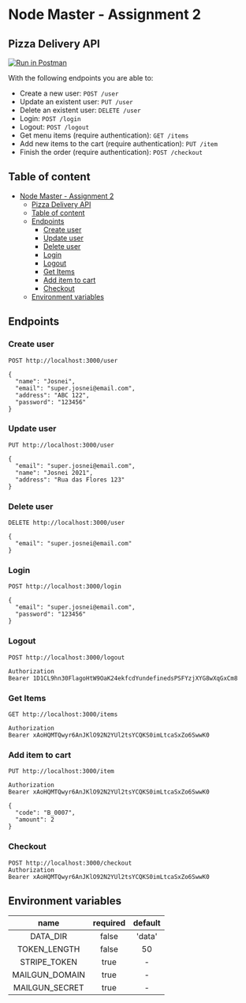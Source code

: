 # Node Master - Assignment 2

## Pizza Delivery API

[![Run in Postman](https://run.pstmn.io/button.svg)](https://app.getpostman.com/run-collection/872726-9f2db027-678f-4f55-a554-c3d97aabd38a?action=collection%2Ffork&collection-url=entityId%3D872726-9f2db027-678f-4f55-a554-c3d97aabd38a%26entityType%3Dcollection%26workspaceId%3D809816f8-b2af-47b3-96fc-9541141ecb8e)

With the following endpoints you are able to:

- Create a new user: `POST /user`
- Update an existent user: `PUT /user`
- Delete an existent user: `DELETE /user`
- Login: `POST /login`
- Logout: `POST /logout`
- Get menu items (require authentication): `GET /items`
- Add new items to the cart (require authentication): `PUT /item`
- Finish the order (require authentication): `POST /checkout`

## Table of content

- [Node Master - Assignment 2](#node-master---assignment-2)
  - [Pizza Delivery API](#pizza-delivery-api)
  - [Table of content](#table-of-content)
  - [Endpoints](#endpoints)
    - [Create user](#create-user)
    - [Update user](#update-user)
    - [Delete user](#delete-user)
    - [Login](#login)
    - [Logout](#logout)
    - [Get Items](#get-items)
    - [Add item to cart](#add-item-to-cart)
    - [Checkout](#checkout)
  - [Environment variables](#environment-variables)

## Endpoints

### Create user

```
POST http://localhost:3000/user

{
  "name": "Josnei",
  "email": "super.josnei@email.com",
  "address": "ABC 122",
  "password": "123456"
}
```

### Update user

```
PUT http://localhost:3000/user

{
  "email": "super.josnei@email.com",
  "name": "Josnei 2021",
  "address": "Rua das Flores 123"
}
```

### Delete user

```
DELETE http://localhost:3000/user

{
  "email": "super.josnei@email.com"
}
```

### Login

```
POST http://localhost:3000/login

{
  "email": "super.josnei@email.com",
  "password": "123456"
}
```

### Logout

```
POST http://localhost:3000/logout

Authorization
Bearer 1D1CL9hn30FlagoHtW9OaK24ekfcdYundefinedsPSFYzjXYG8wXqGxCm8
```

### Get Items

```
GET http://localhost:3000/items

Authorization
Bearer xAoHQMTQwyr6AnJKlO92N2YUl2tsYCQKS0imLtcaSxZo6SwwK0
```

### Add item to cart

```
PUT http://localhost:3000/item

Authorization
Bearer xAoHQMTQwyr6AnJKlO92N2YUl2tsYCQKS0imLtcaSxZo6SwwK0

{
  "code": "B_0007",
  "amount": 2
}
```

### Checkout

```
POST http://localhost:3000/checkout
Authorization
Bearer xAoHQMTQwyr6AnJKlO92N2YUl2tsYCQKS0imLtcaSxZo6SwwK0
```

## Environment variables

|      name      | required | default |
| :------------: | :------: | :-----: |
|    DATA_DIR    |  false   | 'data'  |
|  TOKEN_LENGTH  |  false   |   50    |
|  STRIPE_TOKEN  |   true   |    -    |
| MAILGUN_DOMAIN |   true   |    -    |
| MAILGUN_SECRET |   true   |    -    |
